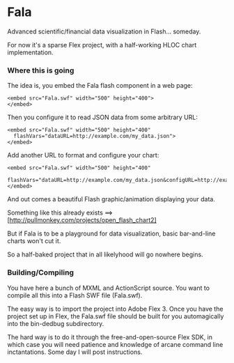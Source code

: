 # Fala #

Advanced scientific/financial data visualization in Flash... someday. 

For now it's a sparse Flex project, with a half-working HLOC chart implementation.

### Where this is going ###

The idea is, you embed the Fala flash component in a web page:

	<embed src="Fala.swf" width="500" height="400">
	</embed>
  
Then you configure it to read JSON data from some arbitrary URL:

	<embed src="Fala.swf" width="500" height="400"
	  flashVars="dataURL=http://example.com/my_data.json">
	</embed>

Add another URL to format and configure your chart:

	<embed src="Fala.swf" width="500" height="400"
	  flashVars="dataURL=http://example.com/my_data.json&configURL=http://example.com/my_config.json">
	</embed>
  
And out comes a beautiful Flash graphic/animation displaying your data.

Something like this already exists ==> [http://pullmonkey.com/projects/open_flash_chart2]

But if Fala is to be a playground for data visualization, basic bar-and-line charts won't 
cut it.

So a half-baked project that in all likelyhood will go nowhere begins.

### Building/Compiling ###

You have here a bunch of MXML and ActionScript source. You want to compile all this into a 
Flash SWF file (Fala.swf).

The easy way is to import the project into Adobe Flex 3. Once you have the project set up in Flex, the Fala.swf file should be built for you 
automagically into the bin-dedbug subdirectory.

The hard way is to do it through the free-and-open-source Flex SDK, in which case you will need 
patience and knowledge of arcane command line inctantations. Some day I will post instructions. 
